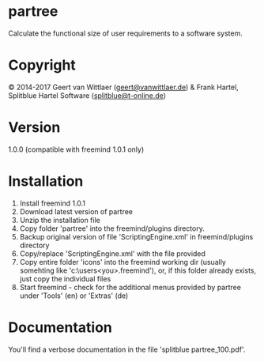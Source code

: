 # partree
Calculate the functional size of user requirements to a software system.

# Copyright
© 2014-2017 Geert van Wittlaer (geert@vanwittlaer.de) & Frank Hartel, Splitblue Hartel Software (splitblue@t-online.de)

# Version
1.0.0 (compatible with freemind 1.0.1 only)

# Installation
1. Install freemind 1.0.1
2. Download latest version of partree
3. Unzip the installation file
4. Copy folder 'partree' into the freemind/plugins directory.
5. Backup original version of file 'ScriptingEngine.xml' in freemind/plugins directory
6. Copy/replace 'ScriptingEngine.xml' with the file provided
7. Copy entire folder 'icons' into the freemind working dir (usually somehting like 'c:\users\<you>\.freemind'), or, if this folder already exists, just copy the individual files
8. Start freemind - check for the additional menus provided by partree under 'Tools' (en) or 'Extras' (de)

# Documentation
You'll find a verbose documentation in the file 'splitblue partree_100.pdf'.
